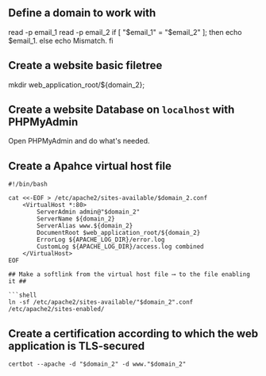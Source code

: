 ## Define a domain to work with

read -p email_1
read -p email_2
if [ "$email_1" = "$email_2" ]; then
echo $email_1.
else
   echo Mismatch.
fi

## Create a website basic filetree

mkdir web_application_root/${domain_2};

## Create a website Database on `localhost` with PHPMyAdmin

Open PHPMyAdmin and do what's needed.

## Create a Apahce virtual host file

```shell
#!/bin/bash

cat <<-EOF > /etc/apache2/sites-available/$domain_2.conf
    <VirtualHost *:80>
        ServerAdmin admin@"$domain_2"
        ServerName ${domain_2}
        ServerAlias www.${domain_2}
        DocumentRoot $web_application_root/${domain_2}
        ErrorLog ${APACHE_LOG_DIR}/error.log
        CustomLog ${APACHE_LOG_DIR}/access.log combined
    </VirtualHost>
EOF

## Make a softlink from the virtual host file ⟶ to the file enabling it ##

```shell
ln -sf /etc/apache2/sites-available/"$domain_2".conf /etc/apache2/sites-enabled/
```

## Create a certification according to which the web application is TLS-secured

```shell
certbot --apache -d "$domain_2" -d www."$domain_2"
```

